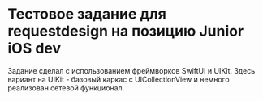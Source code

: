 #  Тестовое задание для requestdesign на позицию Junior iOS dev

Задание сделал с использованием фреймворков SwiftUI и UIKit. Здесь вариант на UIKit - базовый каркас с UICollectionView и немного реализован сетевой функционал.
